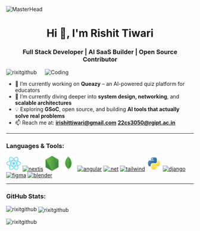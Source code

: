 ![MasterHead](https://github.com/user-attachments/assets/84e82ddb-0658-4e3e-bb30-8ff99a574c3d)

<h1 align="center">Hi 👋, I'm Rishit Tiwari</h1>
<h3 align="center">Full Stack Developer | AI SaaS Builder | Open Source Contributor</h3>
<img align="right" alt="Coding" width="400" src="https://media.tenor.com/YZPnGuPeZv8AAAAd/coding.gif">

<p align="left">
  <img src="https://komarev.com/ghpvc/?username=rixitgithub&label=Profile%20views&color=0e75b6&style=flat" alt="rixitgithub" />
</p>

- 🔭 I’m currently working on **Queazy** – an AI-powered quiz platform for educators  
- 🌱 I’m currently diving deeper into **system design, networking**, and **scalable architectures**  
- 💡 Exploring **GSoC**, open source, and building **AI tools that actually solve real problems**
- 📫 Reach me at: **irishittiwari@gmail.com** **22cs3050@rgipt.ac.in**

---

<h3 align="left">Languages & Tools:</h3>
<p align="left">
  <a href="https://reactjs.org/" target="_blank"><img src="https://raw.githubusercontent.com/devicons/devicon/master/icons/react/react-original.svg" alt="react" width="40" height="40"/></a>
  <a href="https://nextjs.org/" target="_blank"><img src="https://cdn.worldvectorlogo.com/logos/nextjs-2.svg" alt="nextjs" width="40" height="40"/></a>
  <a href="https://nodejs.org/" target="_blank"><img src="https://raw.githubusercontent.com/devicons/devicon/master/icons/nodejs/nodejs-original.svg" alt="nodejs" width="40" height="40"/></a>
  <a href="https://www.mongodb.com/" target="_blank"><img src="https://raw.githubusercontent.com/devicons/devicon/master/icons/mongodb/mongodb-original.svg" alt="mongodb" width="40" height="40"/></a>
  <a href="https://angular.io/" target="_blank"><img src="https://angular.io/assets/images/logos/angular/angular.svg" alt="angular" width="40" height="40"/></a>
  <a href="https://dotnet.microsoft.com/" target="_blank"><img src="https://cdn.worldvectorlogo.com/logos/dot-net-core-7.svg" alt=".net" width="40" height="40"/></a>
  <a href="https://tailwindcss.com/" target="_blank"><img src="https://github.com/user-attachments/assets/680f9c2f-d866-45fe-b769-d382f60fcef5" alt="tailwind" width="40" height="40"/></a>
  <a href="https://www.python.org" target="_blank"><img src="https://raw.githubusercontent.com/devicons/devicon/master/icons/python/python-original.svg" alt="python" width="40" height="40"/></a>
  <a href="https://www.djangoproject.com/" target="_blank"><img src="https://cdn.worldvectorlogo.com/logos/django.svg" alt="django" width="40" height="40"/></a>
  <a href="https://www.figma.com/" target="_blank"><img src="https://www.vectorlogo.zone/logos/figma/figma-icon.svg" alt="figma" width="40" height="40"/></a>
  <a href="https://www.blender.org/" target="_blank"><img src="https://download.blender.org/branding/community/blender_community_badge_white.svg" alt="blender" width="40" height="40"/></a>
</p>

---

<h3 align="left">GitHub Stats:</h3>

<p><img align="left" src="https://github-readme-stats.vercel.app/api/top-langs?username=rixitgithub&show_icons=true&locale=en&layout=compact" alt="rixitgithub" /></p>

<p>&nbsp;<img align="center" src="https://github-readme-stats.vercel.app/api?username=rixitgithub&show_icons=true&locale=en" alt="rixitgithub" /></p>

<p><img align="center" src="https://github-readme-streak-stats.herokuapp.com/?user=rixitgithub&" alt="rixitgithub" /></p>
